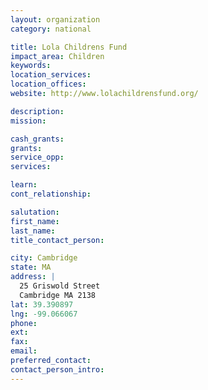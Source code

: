 ```yaml
---
layout: organization
category: national

title: Lola Childrens Fund
impact_area: Children
keywords: 
location_services: 
location_offices: 
website: http://www.lolachildrensfund.org/

description: 
mission: 

cash_grants: 
grants: 
service_opp: 
services: 

learn: 
cont_relationship: 

salutation: 
first_name: 
last_name: 
title_contact_person: 

city: Cambridge
state: MA
address: |
  25 Griswold Street  
  Cambridge MA 2138
lat: 39.390897
lng: -99.066067
phone: 
ext: 
fax: 
email: 
preferred_contact: 
contact_person_intro: 
---
```

